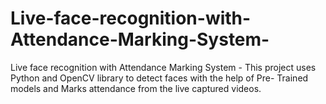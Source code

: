 # Live-face-recognition-with-Attendance-Marking-System-
Live face recognition with Attendance Marking System  - This project uses Python and  OpenCV library  to detect faces with the help of Pre- Trained models and Marks attendance from the live captured videos.
